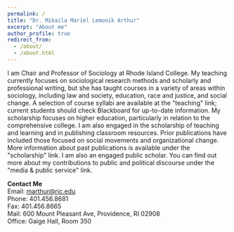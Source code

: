 ```yaml
---
permalink: /
title: "Dr. Mikaila Mariel Lemonik Arthur"
excerpt: "About me"
author_profile: true
redirect_from: 
  - /about/
  - /about.html
---
```




I am Chair and Professor of Sociology at Rhode Island College. My teaching currently focuses on sociological research methods and scholarly and professional writing, but she has taught courses in a variety of areas within sociology, including law and society, education, race and justice, and social change. A selection of course syllabi are available at the "teaching" link; current students should check Blackboard for up-to-date information. My scholarship focuses on higher education, particularly in relation to the comprehensive college. I am also engaged in the scholarship of teaching and learning and in publishing classroom resources. Prior publications have included those focused on social movements and organizational change. More information about past publications is available under the "scholarship" link. I am also an engaged public scholar. You can find out more about my contributions to public and political discourse under the "media & public service" link.

**Contact Me**<br>
Email:  <a href="mailto:marthur@ric.edu">marthur@ric.edu</a><br>
Phone:  401.456.8681<br>
Fax:    401.456.8665<br>
Mail:   600 Mount Pleasant Ave, Providence, RI 02908<br>
Office: Gaige Hall, Room 350<br>
